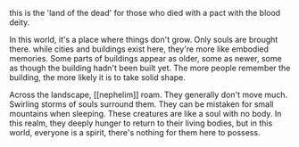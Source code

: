 this is the 'land of the dead' for those who died with a pact with the blood deity. 

In this world, it's a place where things don't grow. Only souls are brought there. while cities and buildings exist here, they're more like embodied memories. Some parts of buildings appear as older, some as newer, some as though the building hadn't been built yet. The more people remember the building, the more likely it is to take solid shape.

Across the landscape, [[nephelim]] roam. They generally don't move much. Swirling storms of souls surround them. They can be mistaken for small mountains when sleeping. These creatures are like a soul with no body. In this realm, they deeply hunger to return to their living bodies, but in this world, everyone is a spirit, there's nothing for them here to possess.

